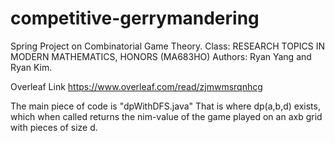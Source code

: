# competitive-gerrymandering
Spring Project on Combinatorial Game Theory. 
Class: RESEARCH TOPICS IN MODERN MATHEMATICS, HONORS (MA683HO)
Authors: Ryan Yang and Ryan Kim.

Overleaf Link
https://www.overleaf.com/read/zjmwmsrqnhcg


The main piece of code is "dpWithDFS.java" That is where dp(a,b,d) exists, which when called returns the nim-value of the game played on an axb grid with pieces of size d.
